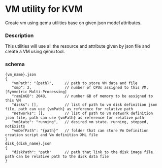 # VM utility for KVM
Create vm using qemu utilities base on given json model attributes.

### Description
This utilities will use all the resource and attribute given by json file and create a VM using qemu tool.

### schema
 ```jsonc
{vm_name}.json
{
    "vmPath": "{path}",     // path to store VM data and file
    "smp": 2,               // number of CPUs assigned to this VM, [Symmetric Multi-Processing]
    "ramInGB": 2048,        // number GB of memory to be assigned to this VM
    "disks": [],            // list of path to vm disk definition json file, path can use {vmPath} as reference for relative path
    "networks": [],         // list of path to vm network definition json file, path can use {vmPath} as reference for relative path
    "vmState": "running",   // desired vm state. running, stopped, notExists
    "vmDefPath": "{path}"   // folder that can store Vm Definition creation script and Vm definition XML file    
}
disk_{disk_name}.json
{
    "diskPath": "path"      // path that link to the disk image file. path can be relative path to the disk data file
}

 ```